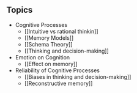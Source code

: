 ## Topics
- Cognitive Processes
	- [[Intuitive vs rational thinkin]] 
	- [[Memory Models]]
	- [[Schema Theory]]
	- [[Thinking and decision-making]]
- Emotion on Cognition
	- [[Effect on memory]]
- Reliability of Cognitive Processes
	- [[Biases in thinking and decision-making]]
	- [[Reconstructive memory]]